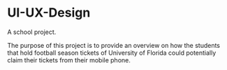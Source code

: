 # UI-UX-Design
A school project.

The purpose of this project is to provide an overview on how the students that hold football season tickets of University of Florida could potentially claim their tickets from their mobile phone.
